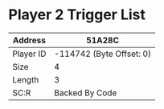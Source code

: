 #  Player 2 Trigger List
Address   | 51A28C
----------|-------------
Player ID | -114742 (Byte Offset: 0)
Size 	  | 4
Length 	  | 3
SC:R      | Backed By Code


